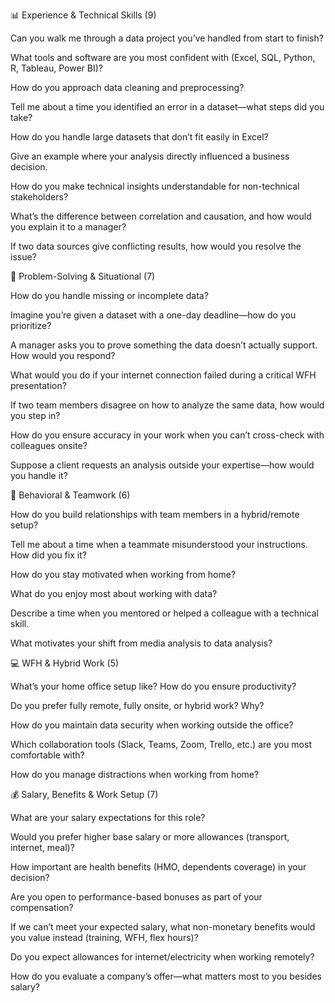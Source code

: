 📊 Experience & Technical Skills (9)

Can you walk me through a data project you’ve handled from start to finish?

What tools and software are you most confident with (Excel, SQL, Python, R, Tableau, Power BI)?

How do you approach data cleaning and preprocessing?

Tell me about a time you identified an error in a dataset—what steps did you take?

How do you handle large datasets that don’t fit easily in Excel?

Give an example where your analysis directly influenced a business decision.

How do you make technical insights understandable for non-technical stakeholders?

What’s the difference between correlation and causation, and how would you explain it to a manager?

If two data sources give conflicting results, how would you resolve the issue?

🧠 Problem-Solving & Situational (7)

How do you handle missing or incomplete data?

Imagine you’re given a dataset with a one-day deadline—how do you prioritize?

A manager asks you to prove something the data doesn’t actually support. How would you respond?

What would you do if your internet connection failed during a critical WFH presentation?

If two team members disagree on how to analyze the same data, how would you step in?

How do you ensure accuracy in your work when you can’t cross-check with colleagues onsite?

Suppose a client requests an analysis outside your expertise—how would you handle it?

👥 Behavioral & Teamwork (6)

How do you build relationships with team members in a hybrid/remote setup?

Tell me about a time when a teammate misunderstood your instructions. How did you fix it?

How do you stay motivated when working from home?

What do you enjoy most about working with data?

Describe a time when you mentored or helped a colleague with a technical skill.

What motivates your shift from media analysis to data analysis?

💻 WFH & Hybrid Work (5)

What’s your home office setup like? How do you ensure productivity?

Do you prefer fully remote, fully onsite, or hybrid work? Why?

How do you maintain data security when working outside the office?

Which collaboration tools (Slack, Teams, Zoom, Trello, etc.) are you most comfortable with?

How do you manage distractions when working from home?

💰 Salary, Benefits & Work Setup (7)

What are your salary expectations for this role?

Would you prefer higher base salary or more allowances (transport, internet, meal)?

How important are health benefits (HMO, dependents coverage) in your decision?

Are you open to performance-based bonuses as part of your compensation?

If we can’t meet your expected salary, what non-monetary benefits would you value instead (training, WFH, flex hours)?

Do you expect allowances for internet/electricity when working remotely?

How do you evaluate a company’s offer—what matters most to you besides salary?
